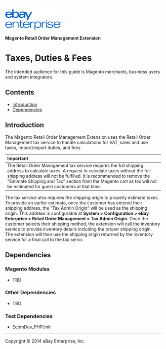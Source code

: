 ![ebay logo](../../../../../../docs/static/logo-vert.png)

**Magento Retail Order Management Extension**
# Taxes, Duties & Fees

The intended audience for this guide is Magento merchants, business users and system integrators.

## Contents

- [Introduction](#introduction)
- [Dependencies](#dependencies)

## Introduction

The Magento Retail Order Management Extension uses the Retail Order Management tax service to handle calculations for VAT, sales and use taxes, import/export duties, and fees.

| Important |
|:----------|
| The Retail Order Management tax service requires the full shipping address to calculate taxes. A request to calculate taxes without the full shipping address will not be fulfilled. It is recommended to remove the "Estimate Shipping and Tax" section from the Magento cart as tax will not be estimated for guest customers at that time. |

The tax service also requires the shipping origin to properly estimate taxes. To provide an earlier estimate, once the customer has entered their shipping address, the "Tax Admin Origin" will be used as the shipping origin. This address is configurable at **System > Configuration > eBay Enterprise > Retail Order Management > Tax Admin Origin**. Once the customer selects their shipping method, the extension will call the inventory service to provide inventory details including the proper shipping origin. The extension will then use the shipping origin returned by the inventory service for a final call to the tax servic

## Dependencies

### Magento Modules

- TBD

### Other Dependencies

- TBD

### Test Dependencies

- EcomDev_PHPUnit

- - -
Copyright © 2014 eBay Enterprise, Inc.